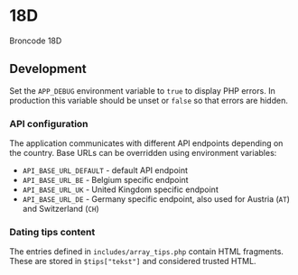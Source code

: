 # 18D
Broncode 18D

## Development

Set the `APP_DEBUG` environment variable to `true` to display PHP errors. In
production this variable should be unset or `false` so that errors are hidden.

### API configuration

The application communicates with different API endpoints depending on the
country. Base URLs can be overridden using environment variables:

- `API_BASE_URL_DEFAULT` - default API endpoint
- `API_BASE_URL_BE` - Belgium specific endpoint
- `API_BASE_URL_UK` - United Kingdom specific endpoint
 - `API_BASE_URL_DE` - Germany specific endpoint, also used for Austria (`AT`) and Switzerland (`CH`)

### Dating tips content

The entries defined in `includes/array_tips.php` contain HTML fragments. These
are stored in `$tips["tekst"]` and considered trusted HTML.
